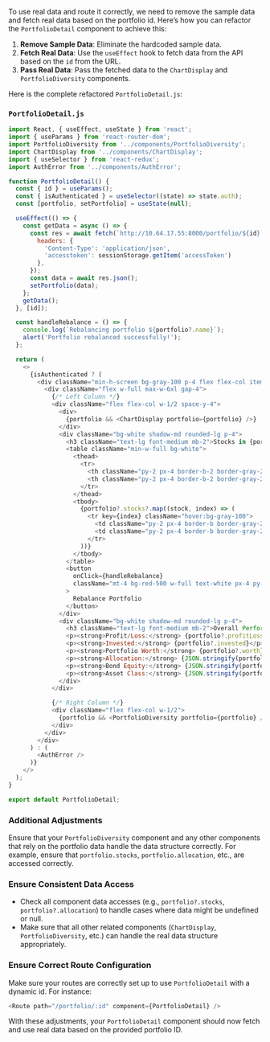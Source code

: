 To use real data and route it correctly, we need to remove the sample data and fetch real data based on the portfolio id. Here’s how you can refactor the `PortfolioDetail` component to achieve this:

1. **Remove Sample Data**: Eliminate the hardcoded sample data.
2. **Fetch Real Data**: Use the `useEffect` hook to fetch data from the API based on the `id` from the URL.
3. **Pass Real Data**: Pass the fetched data to the `ChartDisplay` and `PortfolioDiversity` components.

Here is the complete refactored `PortfolioDetail.js`:

### `PortfolioDetail.js`

```javascript
import React, { useEffect, useState } from 'react';
import { useParams } from 'react-router-dom';
import PortfolioDiversity from '../components/PortfolioDiversity';
import ChartDisplay from '../components/ChartDisplay';
import { useSelector } from 'react-redux';
import AuthError from '../components/AuthError';

function PortfolioDetail() {
  const { id } = useParams();
  const { isAuthenticated } = useSelector((state) => state.auth);
  const [portfolio, setPortfolio] = useState(null);

  useEffect(() => {
    const getData = async () => {
      const res = await fetch(`http://10.64.17.55:8000/portfolio/${id}`, {
        headers: {
          'Content-Type': 'application/json',
          'accesstoken': sessionStorage.getItem('accessToken')
        },
      });
      const data = await res.json();
      setPortfolio(data);
    };
    getData();
  }, [id]);

  const handleRebalance = () => {
    console.log(`Rebalancing portfolio ${portfolio?.name}`);
    alert('Portfolio rebalanced successfully!');
  };

  return (
    <>
      {isAuthenticated ? (
        <div className="min-h-screen bg-gray-100 p-4 flex flex-col items-center">
          <div className="flex w-full max-w-6xl gap-4">
            {/* Left Column */}
            <div className="flex flex-col w-1/2 space-y-4">
              <div>
                {portfolio && <ChartDisplay portfolio={portfolio} />}
              </div>
              <div className="bg-white shadow-md rounded-lg p-4">
                <h3 className="text-lg font-medium mb-2">Stocks in {portfolio?.name}</h3>
                <table className="min-w-full bg-white">
                  <thead>
                    <tr>
                      <th className="py-2 px-4 border-b-2 border-gray-200 text-left leading-tight">Stock Name</th>
                      <th className="py-2 px-4 border-b-2 border-gray-200 text-left leading-tight">Percentage</th>
                    </tr>
                  </thead>
                  <tbody>
                    {portfolio?.stocks?.map((stock, index) => (
                      <tr key={index} className="hover:bg-gray-100">
                        <td className="py-2 px-4 border-b border-gray-200">{stock?.name}</td>
                        <td className="py-2 px-4 border-b border-gray-200">{stock?.percentage}%</td>
                      </tr>
                    ))}
                  </tbody>
                </table>
                <button
                  onClick={handleRebalance}
                  className="mt-4 bg-red-500 w-full text-white px-4 py-2 rounded hover:bg-red-700"
                >
                  Rebalance Portfolio
                </button>
              </div>
              <div className="bg-white shadow-md rounded-lg p-4">
                <h3 className="text-lg font-medium mb-2">Overall Performance</h3>
                <p><strong>Profit/Loss:</strong> {portfolio?.profitLoss}</p>
                <p><strong>Invested:</strong> {portfolio?.invested}</p>
                <p><strong>Portfolio Worth:</strong> {portfolio?.worth}</p>
                <p><strong>Allocation:</strong> {JSON.stringify(portfolio?.allocation, null, 2)}</p>
                <p><strong>Bond Equity:</strong> {JSON.stringify(portfolio?.bondEquity, null, 2)}</p>
                <p><strong>Asset Class:</strong> {JSON.stringify(portfolio?.assetClass, null, 2)}</p>
              </div>
            </div>

            {/* Right Column */}
            <div className="flex flex-col w-1/2">
              {portfolio && <PortfolioDiversity portfolio={portfolio} />}
            </div>
          </div>
        </div>
      ) : (
        <AuthError />
      )}
    </>
  );
}

export default PortfolioDetail;
```

### Additional Adjustments
Ensure that your `PortfolioDiversity` component and any other components that rely on the portfolio data handle the data structure correctly. For example, ensure that `portfolio.stocks`, `portfolio.allocation`, etc., are accessed correctly.

### Ensure Consistent Data Access
- Check all component data accesses (e.g., `portfolio?.stocks`, `portfolio?.allocation`) to handle cases where data might be undefined or null.
- Make sure that all other related components (`ChartDisplay`, `PortfolioDiversity`, etc.) can handle the real data structure appropriately.

### Ensure Correct Route Configuration
Make sure your routes are correctly set up to use `PortfolioDetail` with a dynamic id. For instance:
```javascript
<Route path="/portfolio/:id" component={PortfolioDetail} />
```

With these adjustments, your `PortfolioDetail` component should now fetch and use real data based on the provided portfolio ID.